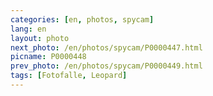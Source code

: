 ```yaml
---
categories: [en, photos, spycam]
lang: en
layout: photo
next_photo: /en/photos/spycam/P0000447.html
picname: P0000448
prev_photo: /en/photos/spycam/P0000449.html
tags: [Fotofalle, Leopard]
---
```

